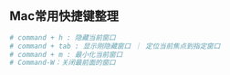 ## Mac常用快捷键整理

```bash
# command + h : 隐藏当前窗口
# command + tab : 显示刚隐藏窗口 ｜ 定位当前焦点到指定窗口
# command + m : 最小化当前窗口
# Command-W：关闭最前面的窗口
```